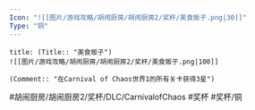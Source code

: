 ```yaml
---
Icon: "![[图片/游戏攻略/胡闹厨房/胡闹厨房2/奖杯/美食贩子.png|30]]"
Type: "铜"
---
```

```ad-common-bronze-trophy
title: (Title:: "美食贩子")
![[图片/游戏攻略/胡闹厨房/胡闹厨房2/奖杯/美食贩子.png|100]]

(Comment:: "在Carnival of Chaos世界1的所有关卡获得3星")
```

#胡闹厨房/胡闹厨房2/奖杯/DLC/CarnivalofChaos #奖杯 #奖杯/铜
